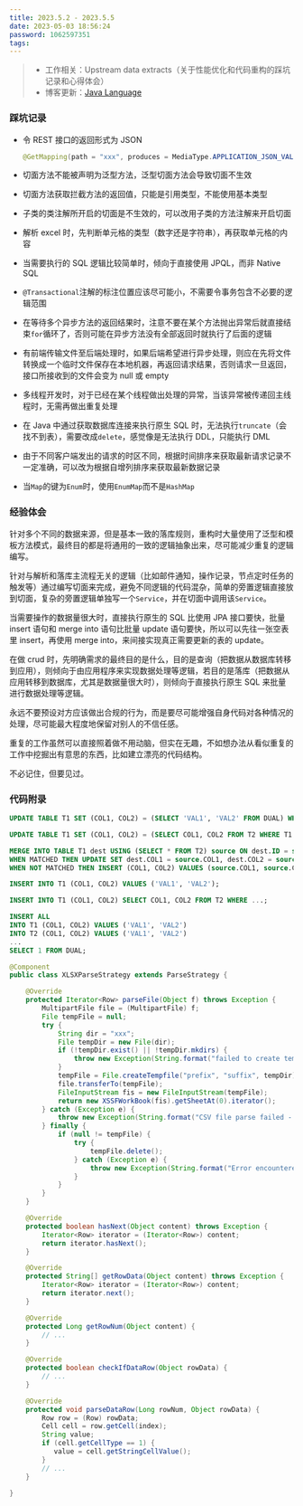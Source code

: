 ```yaml
---
title: 2023.5.2 - 2023.5.5
date: 2023-05-03 18:56:24
password: 1062597351
tags:
---
```


> - 工作相关：Upstream data extracts（关于性能优化和代码重构的踩坑记录和心得体会）
> - 博客更新：[Java Language](../../../../2022/05/08/java-language/)

### 踩坑记录

- 令 REST 接口的返回形式为 JSON

  ```java
  @GetMapping(path = "xxx", produces = MediaType.APPLICATION_JSON_VALUE)
  ```

- 切面方法不能被声明为泛型方法，泛型切面方法会导致切面不生效

- 切面方法获取拦截方法的返回值，只能是引用类型，不能使用基本类型

- 子类的类注解所开启的切面是不生效的，可以改用子类的方法注解来开启切面

- 解析 excel 时，先判断单元格的类型（数字还是字符串），再获取单元格的内容

- 当需要执行的 SQL 逻辑比较简单时，倾向于直接使用 JPQL，而非 Native SQL

- `@Transactional`注解的标注位置应该尽可能小，不需要令事务包含不必要的逻辑范围

- 在等待多个异步方法的返回结果时，注意不要在某个方法抛出异常后就直接结束`for`循环了，否则可能在异步方法没有全部返回时就执行了后面的逻辑

- 有前端传输文件至后端处理时，如果后端希望进行异步处理，则应在先将文件转换成一个临时文件保存在本地机器，再返回请求结果，否则请求一旦返回，接口所接收到的文件会变为 null 或 empty

- 多线程开发时，对于已经在某个线程做出处理的异常，当该异常被传递回主线程时，无需再做出重复处理

- 在 Java 中通过获取数据库连接来执行原生 SQL 时，无法执行`truncate`（会找不到表），需要改成`delete`，感觉像是无法执行 DDL，只能执行 DML

- 由于不同客户端发出的请求的时区不同，根据时间排序来获取最新请求记录不一定准确，可以改为根据自增列排序来获取最新数据记录

- 当`Map`的键为`Enum`时，使用`EnumMap`而不是`HashMap`


### 经验体会

针对多个不同的数据来源，但是基本一致的落库规则，重构时大量使用了泛型和模板方法模式，最终目的都是将通用的一致的逻辑抽象出来，尽可能减少重复的逻辑编写。

针对与解析和落库主流程无关的逻辑（比如邮件通知，操作记录，节点定时任务的触发等）通过编写切面来完成，避免不同逻辑的代码混杂，简单的旁置逻辑直接放到切面，复杂的旁置逻辑单独写一个`Service`，并在切面中调用该`Service`。

当需要操作的数据量很大时，直接执行原生的 SQL 比使用 JPA 接口要快，批量 insert 语句和 merge into 语句比批量 update 语句要快，所以可以先往一张空表里 insert，再使用 merge into，来间接实现真正需要更新的表的 update。

在做 crud 时，先明确需求的最终目的是什么，目的是查询（把数据从数据库转移到应用），则倾向于由应用程序来实现数据处理等逻辑，若目的是落库（把数据从应用转移到数据库，尤其是数据量很大时），则倾向于直接执行原生 SQL 来批量进行数据处理等逻辑。

永远不要预设对方应该做出合规的行为，而是要尽可能增强自身代码对各种情况的处理，尽可能最大程度地保留对别人的不信任感。

重复的工作虽然可以直接照着做不用动脑，但实在无趣，不如想办法从看似重复的工作中挖掘出有意思的东西，比如建立漂亮的代码结构。

不必记住，但要见过。

### 代码附录

```sql
UPDATE TABLE T1 SET (COL1, COL2) = (SELECT 'VAL1', 'VAL2' FROM DUAL) WHERE ...;

UPDATE TABLE T1 SET (COL1, COL2) = (SELECT COL1, COL2 FROM T2 WHERE T1.ID = T2.ID) WHERE ...;

MERGE INTO TABLE T1 dest USING (SELECT * FROM T2) source ON dest.ID = source.ID 
WHEN MATCHED THEN UPDATE SET dest.COL1 = source.COL1, dest.COL2 = source.COL2
WHEN NOT MATCHED THEN INSERT (COL1, COL2) VALUES (source.COL1, source.COL2);

INSERT INTO T1 (COL1, COL2) VALUES ('VAL1', 'VAL2');

INSERT INTO T1 (COL1, COL2) SELECT COL1, COL2 FROM T2 WHERE ...;

INSERT ALL
INTO T1 (COL1, COL2) VALUES ('VAL1', 'VAL2')
INTO T2 (COL1, COL2) VALUES ('VAL1', 'VAL2')
...
SELECT 1 FROM DUAL;
```

```java
@Component
public class XLSXParseStrategy extends ParseStrategy {

    @Override
    protected Iterator<Row> parseFile(Object f) throws Exception {
        MultipartFile file = (MultipartFile) f;
        File tempFile = null;
        try {
            String dir = "xxx";
            File tempDir = new File(dir);
            if (!tempDir.exist() || !tempDir.mkdirs) {
                throw new Exception(String.format("failed to create tempDir %s", dir));
            }
            tempFile = File.createTempfile("prefix", "suffix", tempDir);
            file.transferTo(tempFile);
            FileInputStream fis = new FileInputStream(tempFile);
            return new XSSFWorkBook(fis).getSheetAt(0).iterator();
        } catch (Exception e) {
            throw new Exception(String.format("CSV file parse failed - %s", e.getMessage()), e);
        } finally {
            if (null != tempFile) {
                try {
                    tempFile.delete();
                } catch (Exception e) {
                    throw new Exception(String.format("Error encountered when deleting temporary file - %s", e.getMessage()), e);
                }
            }
        }
    }

    @Override
    protected boolean hasNext(Object content) throws Exception {
        Iterator<Row> iterator = (Iterator<Row>) content;
        return iterator.hasNext();
    }

    @Override
    protected String[] getRowData(Object content) throws Exception {
        Iterator<Row> iterator = (Iterator<Row>) content;
        return iterator.next();
    }

    @Override
    protected Long getRowNum(Object content) {
        // ...
    }

    @Override
    protected boolean checkIfDataRow(Object rowData) {
        // ...
    }

    @Override
    protected void parseDataRow(Long rowNum, Object rowData) {
        Row row = (Row) rowData;
        Cell cell = row.getCell(index);
        String value;
        if (cell.getCellType == 1) {
           value = cell.getStringCellValue();
        }
        // ...
    }

}
```


